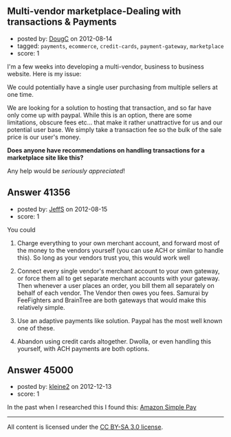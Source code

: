 ## Multi-vendor marketplace-Dealing with transactions & Payments

- posted by: [DougC](https://stackexchange.com/users/-1/19242-dougc) on 2012-08-14
- tagged: `payments`, `ecommerce`, `credit-cards`, `payment-gateway`, `marketplace`
- score: 1

I'm a few weeks into developing a multi-vendor, business to business website. Here is my issue: 

We could potentially have a single user purchasing from multiple sellers at one time.  

We are looking for a solution to hosting that transaction, and so far have only come up with paypal.  While this is an option, there are some limitations, obscure fees etc... that make it rather unattractive for us and our potential user base.  We simply take a transaction fee so the bulk of the sale price is our user's money.  

**Does anyone have recommendations on handling transactions for a marketplace site like this?**

Any help would be *seriously appreciated*!



## Answer 41356

- posted by: [JeffS](https://stackexchange.com/users/-1/15873-jeffs) on 2012-08-15
- score: 1

You could

1. Charge everything to your own merchant account, and forward most of the money to the vendors yourself (you can use ACH or similar to handle this). So long as your vendors trust you, this would work well

2. Connect every single vendor's merchant account to your own gateway, or force them all to get separate merchant accounts with your gateway. Then whenever a user places an order, you bill them all separately on behalf of each vendor. The Vendor then owes you fees. Samurai by FeeFighters and BrainTree are both gateways that would make this relatively simple.

3. Use an adaptive payments like solution. Paypal has the most well known one of these.

4. Abandon using credit cards altogether. Dwolla, or even handling this yourself, with ACH payments are both options.




## Answer 45000

- posted by: [kleine2](https://stackexchange.com/users/-1/13626-kleine2) on 2012-12-13
- score: 1

<p>In the past when I researched this I found this:
<a href="https://payments.amazon.com/sdui/sdui/helpTab/Amazon-Simple-Pay/Integrating-with-Amazon-Simple-Pay/Amazon-Simple-Pay-Marketplace" rel="nofollow">Amazon Simple Pay</a></p>




---

All content is licensed under the [CC BY-SA 3.0 license](https://creativecommons.org/licenses/by-sa/3.0/).
